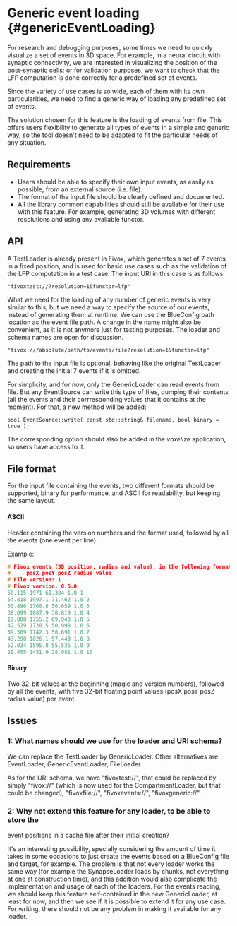 Generic event loading {#genericEventLoading}
=====================

For research and debugging purposes, some times we need to quickly visualize
a set of events in 3D space. For example, in a neural circuit with synaptic
connectivity, we are interested in visualizing the position of the post-synaptic
cells; or for validation purposes, we want to check that the LFP computation is
done correctly for a predefined set of events.

Since the variety of use cases is so wide, each of them with its own
particularities, we need to find a generic way of loading any predefined set of
events.

The solution chosen for this feature is the loading of events from file. This
offers users flexibility to generate all types of events in a simple and generic
way, so the tool doesn't need to be adapted to fit the particular needs of any
situation.


## Requirements

* Users should be able to specify their own input events, as easily as possible,
from an external source (i.e. file).
* The format of the input file should be clearly defined and documented.
* All the library common capabilities should still be available for their use 
with this feature. For example, generating 3D volumes with different
resolutions and using any available functor.


## API

A TestLoader is already present in Fivox, which generates a set of 7 events in a
fixed position, and is used for basic use cases such as the validation of the
LFP computation in a test case. The input URI in this case is as follows:

    "fivoxtest://?resolution=1&functor=lfp"

What we need for the loading of any number of generic events is very similar to
this, but we need a way to specify the source of our events, instead of
generating them at runtime. We can use the BlueConfig path location as the event
file path. A change in the name might also be convenient, as it is not anymore
just for testing purposes. The loader and schema names are open for discussion.

    "fivox:///absolute/path/to/events/file?resolution=1&functor=lfp"

The path to the input file is optional, behaving like the original TestLoader
and creating the initial 7 events if it is omitted.

For simplicity, and for now, only the GenericLoader can read events from file.
But any EventSource can write this type of files, dumping their contents (all
the events and their corrresponding values that it contains at the moment).
For that, a new method will be added:

    bool EventSource::write( const std::string& filename, bool binary = true );

The corresponding option should also be added in the _voxelize_ application,
so users have access to it.


## File format

For the input file containing the events, two different formats should be
supported, binary for performance, and ASCII for readability, but keeping the
same layout.

#### ASCII

Header containing the version numbers and the format used, followed by all the
events (one event per line).

Example:

```cpp
# Fivox events (3D position, radius and value), in the following format:
#     posX posY posZ radius value
# File version: 1
# Fivox version: 0.6.0
50.115 1971 61.384 1.0 1
54.818 1997.1 71.462 1.0 2
50.896 1760.8 56.659 1.0 3
38.099 1807.9 30.819 1.0 4
19.888 1755.2 69.948 1.0 5
42.529 1730.5 50.998 1.0 6
59.509 1742.3 50.691 1.0 7
43.298 1826.1 57.443 1.0 8
52.034 1595.8 55.536 1.0 9
29.455 1451.9 28.081 1.0 10
```

#### Binary

Two 32-bit values at the beginning (magic and version numbers), followed by
all the events, with five 32-bit floating point values
(posX posY posZ radius value) per event.


## Issues

### 1: What names should we use for the loader and URI schema?

We can replace the TestLoader by GenericLoader. Other alternatives are:
EventLoader, GenericEventLoader, FileLoader.

As for the URI schema, we have "fivoxtest://", that could be replaced by
simply "fivox://" (which is now used for the CompartmentLoader, but that could
be changed), "fivoxfile://", "fivoxevents://", "fivoxgeneric://".

### 2: Why not extend this feature for any loader, to be able to store the
event positions in a cache file after their initial creation? 

It's an interesting possibility, specially considering the amount of time it
takes in some occasions to just create the events based on a BlueConfig file and
target, for example. The problem is that not every loader works the same way
(for example the SynapseLoader loads by chunks, not everything at one at
construction time), and this addition would also complicate the implementation
and usage of each of the loaders. For the events reading, we should keep this
feature self-contained in the new GenericLoader, at least for now, and then we
see if it is possible to extend it for any use case. For writing, there should
not be any problem in making it available for any loader.

